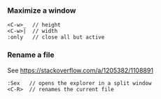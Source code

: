 
### Maximize a window

    <C-w>_  // height
    <C-w>|  // width
    :only   // close all but active

### Rename a file

See https://stackoverflow.com/a/1205382/1108891

    :Sex   // opens the explorer in a split window
    <C-R>  // renames the current file


